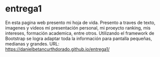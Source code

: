 # entrega1
En esta pagina web presento mi hoja de vida. Presento a traves de texto, imagenes y videos mi presentación personal, mi proeycto ranking, mis intereses, formación academica, entre otros. Utilizando el framework de Bootstrap se logra adaptar toda la información para pantalla pequeñas, medianas y grandes.
URL:
https://danielbetancurthdorado.github.io/entrega1/
